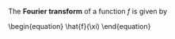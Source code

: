 The **Fourier transform** of a function $f$ is given by

\begin{equation}
\hat{f}(\xi)
\end{equation}